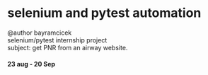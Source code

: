 # selenium and pytest automation
@author bayramcicek </br> selenium/pytest internship project </br> subject: get PNR from an airway website.
#### 23 aug - 20 Sep
